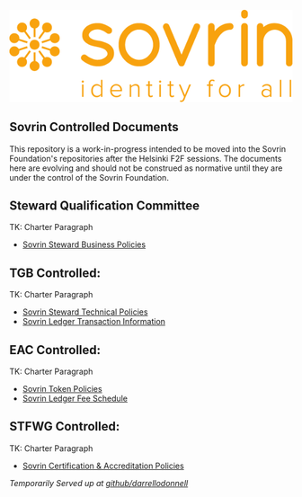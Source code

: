 ![logo](banner.png)



## Sovrin Controlled Documents
This repository is a work-in-progress intended to be moved into the Sovrin Foundation's repositories after the Helsinki F2F sessions. The documents here are evolving and should not be construed as normative until they are under the control of the Sovrin Foundation.

## Steward Qualification Committee
TK: Charter Paragraph

* [Sovrin Steward Business Policies](SQC/sovrin-steward-business-policies.md)

## TGB Controlled:
TK: Charter Paragraph

* [Sovrin Steward Technical Policies](TGB/sovrin-steward-technical-policies.md)
* [Sovrin Ledger Transaction Information](TGB/sovrin-node-transaction-information.md)

## EAC Controlled:
TK: Charter Paragraph

* [Sovrin Token Policies](EAC/sovrin-token-policies.md)
* [Sovrin Ledger Fee Schedule](EAC/sovrin-ledger-fee-schedule.md)

## STFWG Controlled:
TK: Charter Paragraph

* [Sovrin Certification & Accreditation Policies](STFWG/sovrin-certification-and-accreditation-policies.md)




_Temporarily Served up at [github/darrellodonnell](https://darrellodonnell.github.io/sovrin-controlled-docs/)_ 
